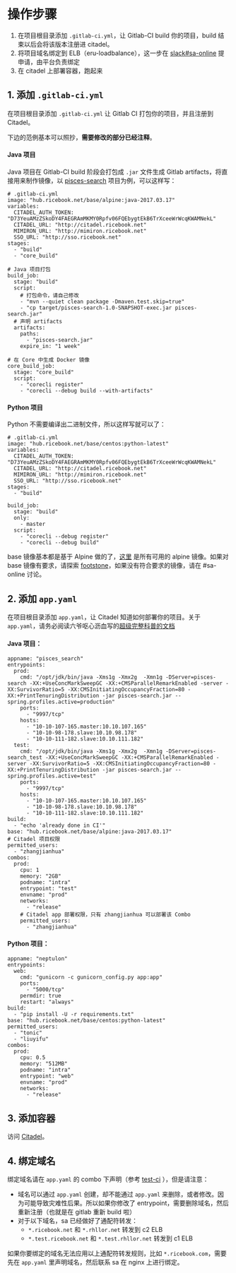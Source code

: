 # 操作步骤

1. 在项目根目录添加 `.gitlab-ci.yml`，让 Gitlab-CI build 你的项目，build 结束以后会将该版本注册进 citadel。
2. 将项目域名绑定到 ELB（eru-loadbalance），这一步在 [slack#sa-online](https://ricebook.slack.com/messages/sa-online/) 提申请，由平台负责绑定
3. 在 citadel 上部署容器，跑起来

## 1. 添加 `.gitlab-ci.yml`

在项目根目录添加 `.gitlab-ci.yml` 让 Gitlab CI 打包你的项目，并且注册到 Citadel。

下边的范例基本可以照抄，**需要修改的部分已经注释**。

#### Java 项目

Java 项目在 Gitlab-CI build 阶段会打包成 `.jar` 文件生成 Gitlab artifacts，将直接用来制作镜像，以 [pisces-search](http://gitlab.ricebook.net/data_analysis_and_search/pisces-search/) 项目为例，可以这样写：

```
# .gitlab-ci.yml
image: "hub.ricebook.net/base/alpine:java-2017.03.17"
variables:
  CITADEL_AUTH_TOKEN: "D73YeuAMzZSkoDY4FAEGRAmMKMY0Rpfv06FQEbygtEkB6TrXceeWrWcqKWAMNekL"
  CITADEL_URL: "http://citadel.ricebook.net"
  MIMIRON_URL: "http://mimiron.ricebook.net"
  SSO_URL: "http://sso.ricebook.net"
stages:
  - "build"
  - "core_build"

# Java 项目打包
build_job:
  stage: "build"
  script:
    # 打包命令，请自己修改
    - "mvn --quiet clean package -Dmaven.test.skip=true"
    - "cp target/pisces-search-1.0-SNAPSHOT-exec.jar pisces-search.jar"
  # 声明 artifacts
  artifacts:
    paths:
      - "pisces-search.jar"
    expire_in: "1 week"

# 在 Core 中生成 Docker 镜像
core_build_job:
  stage: "core_build"
  script:
    - "corecli register"
    - "corecli --debug build --with-artifacts"

```

#### Python 项目

Python 不需要编译出二进制文件，所以这样写就可以了：

```
# .gitlab-ci.yml
image: "hub.ricebook.net/base/centos:python-latest"
variables:
  CITADEL_AUTH_TOKEN: "D73YeuAMzZSkoDY4FAEGRAmMKMY0Rpfv06FQEbygtEkB6TrXceeWrWcqKWAMNekL"
  CITADEL_URL: "http://citadel.ricebook.net"
  MIMIRON_URL: "http://mimiron.ricebook.net"
  SSO_URL: "http://sso.ricebook.net"
stages:
  - "build"

build_job:
  stage: "build"
  only:
    - master
  script:
    - "corecli --debug register"
    - "corecli --debug build"
```

base 镜像基本都是基于 Alpine 做的了，[这里](http://hub.ricebook.net/v2/base/alpine/tags/list) 是所有可用的 alpine 镜像。如果对 base 镜像有要求，请探索 [footstone](http://gitlab.ricebook.net/footstone/)，如果没有符合要求的镜像，请在 #sa-online 讨论。

## 2. 添加 `app.yaml`

在项目根目录添加 `app.yaml`，让 Citadel 知道如何部署你的项目。关于 `app.yaml`，请务必阅读六爷呕心沥血写的[超级完整科普的文档](http://gitlab.ricebook.net/platform/citadel/blob/master/documents/app-specs%E8%AF%B4%E6%98%8E.md)

#### Java 项目：

```
appname: "pisces_search"
entrypoints:
  prod:
    cmd: "/opt/jdk/bin/java -Xms1g -Xmx2g  -Xmn1g -DServer=pisces-search -XX:+UseConcMarkSweepGC -XX:+CMSParallelRemarkEnabled -server -XX:SurvivorRatio=5 -XX:CMSInitiatingOccupancyFraction=80 -XX:+PrintTenuringDistribution -jar pisces-search.jar --spring.profiles.active=production"
    ports:
      - "9997/tcp"
    hosts:
      - "10-10-107-165.master:10.10.107.165"
      - "10-10-98-178.slave:10.10.98.178"
      - "10-10-111-182.slave:10.10.111.182"
  test:
    cmd: "/opt/jdk/bin/java -Xms1g -Xmx2g  -Xmn1g -DServer=pisces-search_test -XX:+UseConcMarkSweepGC -XX:+CMSParallelRemarkEnabled -server -XX:SurvivorRatio=5 -XX:CMSInitiatingOccupancyFraction=80 -XX:+PrintTenuringDistribution -jar pisces-search.jar --spring.profiles.active=test"
    ports:
      - "9997/tcp"
    hosts:
      - "10-10-107-165.master:10.10.107.165"
      - "10-10-98-178.slave:10.10.98.178"
      - "10-10-111-182.slave:10.10.111.182"
build:
  - "echo 'already done in CI'"
base: "hub.ricebook.net/base/alpine:java-2017.03.17"
# Citadel 项目权限
permitted_users:
  - "zhangjianhua"
combos:
  prod:
    cpu: 1
    memory: "2GB"
    podname: "intra"
    entrypoint: "test"
    envname: "prod"
    networks:
      - "release"
    # Citadel app 部署权限，只有 zhangjianhua 可以部署该 Combo
    permitted_users:
      - "zhangjianhua"
```

#### Python 项目：

```
appname: "neptulon"
entrypoints:
  web:
    cmd: "gunicorn -c gunicorn_config.py app:app"
    ports:
      - "5000/tcp"
    permdir: true
    restart: "always"
build:
  - "pip install -U -r requirements.txt"
base: "hub.ricebook.net/base/centos:python-latest"
permitted_users:
  - "tonic"
  - "liuyifu"
combos:
  prod:
    cpu: 0.5
    memory: "512MB"
    podname: "intra"
    entrypoint: "web"
    envname: "prod"
    networks:
      - "release"
```

## 3. 添加容器

访问 [Citadel](http://citadel.ricebook.net)。

## 4. 绑定域名

绑定域名请在 `app.yaml` 的 combo 下声明（参考 [test-ci](http://gitlab.ricebook.net/platform/ci-test/commit/0070e269#0cf0bb82cc508190c215cbfa97023ebc538ede19_59_81) ），但是请注意：

* 域名可以通过 `app.yaml` 创建，却不能通过 `app.yaml` 来删除，或者修改。因为可能导致灾难性后果。所以如果你修改了 entrypoint，需要删除域名，然后重新注册（也就是在 gitlab 重新 build 啦）
* 对于以下域名，sa 已经做好了通配符转发：
  * `*.ricebook.net` 和 `*.rhllor.net` 转发到 c2 ELB
  * `*.test.ricebook.net` 和 `*.test.rhllor.net` 转发到 c1 ELB

如果你要绑定的域名无法应用以上通配符转发规则，比如 `*.ricebook.com`，需要先在 `app.yaml` 里声明域名，然后联系 sa 在 nginx 上进行绑定。
